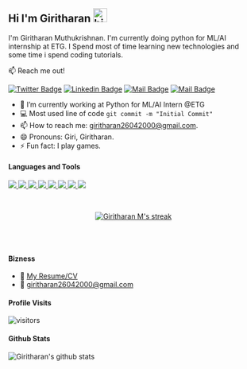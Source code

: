 ## Hi I'm Giritharan <img src="https://user-images.githubusercontent.com/1303154/88677602-1635ba80-d120-11ea-84d8-d263ba5fc3c0.gif" width="28px" alt="hi">

I'm Giritharan Muthukrishnan. I'm currently doing python for ML/AI internship at ETG. I Spend most of time learning new technologies and some time i spend coding tutorials.

:mailbox: Reach me out!

[![Twitter Badge](https://img.shields.io/badge/-@Giritharan-1ca0f1?style=flat&labelColor=1ca0f1&logo=twitter&logoColor=white&link=https://twitter.com/GiritharanM4)](https://twitter.com/GiritharanM4) [![Linkedin Badge](https://img.shields.io/badge/-Giritharan-0e76a8?style=flat&labelColor=0e76a8&logo=linkedin&logoColor=white)](https://www.linkedin.com/giritharan-m-2604/) [![Mail Badge](https://img.shields.io/badge/-@Giritharan-e84393?style=flat&labelColor=e84393&logo=instagram&logoColor=white)](https://instagram.com/giritharan_giri/) [![Mail Badge](https://img.shields.io/badge/-Giritharan-c0392b?style=flat&labelColor=c0392b&logo=gmail&logoColor=white)](mailto:giritharan26042000@gmail.com)

<!-- TODO: Add last video link -->

- 🔭 I’m currently working at Python for ML/AI Intern @ETG
- :computer: Most used line of code `git commit -m "Initial Commit"`
- 📫 How to reach me: giritharan26042000@gmail.com.
- 😄 Pronouns: Giri, Giritharan.
- ⚡ Fun fact: I play games.

#### Languages and Tools

<!-- TODO: Make technologies links takes you to repositories -->

<p align="left"> 
    <a href="https://www.w3.org/c/" target="_blank"> <img src="https://img.icons8.com/color/48/000000/c-programming.png"/> </a>
    <a href="https://www.w3.org/html/" target="_blank"> <img src="https://img.icons8.com/color/48/000000/html-5.png"/> </a> 
    <a href="https://www.w3schools.com/css/" target="_blank"> <img src="https://img.icons8.com/color/48/000000/css3.png"/> </a> 
    <a href="https://developer.mozilla.org/en-US/docs/Web/JavaScript" target="_blank"> <img src="https://img.icons8.com/color/48/000000/javascript.png"/> </a> 
    <a href="https://www.python.org" target="_blank"> <img src="https://img.icons8.com/color/48/000000/python.png"/> </a>
    <a href="https://www.java.com" target="_blank"> <img src="https://img.icons8.com/color/48/000000/java-coffee-cup-logo.png"/> </a>
    <a href="" target="_blank"> <img src="https://img.icons8.com/fluency/48/000000/matlab.png"/> </a> 
    <img src="https://img.icons8.com/color/48/000000/microsoft-excel-2019--v1.png"/>
    <!--<a style="padding-right:8px;" href="https://www.mysql.com/" target="_blank"> <img src="https://img.icons8.com/fluent/50/000000/mysql-logo.png"/> </a>
    <a href="https://www.mongodb.com/" target="_blank"> <img src="https://raw.githubusercontent.com/devicons/devicon/master/icons/mongodb/mongodb-original-wordmark.svg" alt="mongodb" width="48" height="48"/> </a>-->
</p>

<br/>

<p align="center">
    <a href="https://github.com/Giritharan26/github-readme-streak-stats">
        <img title="🔥 Get streak stats for your profile at git.io/streak-stats" alt="Giritharan M's streak" src="https://github-readme-streak-stats.herokuapp.com/?user=Giritharan26&theme=black-ice&hide_border=true&stroke=0000&background=060A0CD0"/>
    </a>
</p>

<br />
<br />

#### Bizness
- :paperclip: [My Resume/CV](https://github.com/Giritharan26/Giritharan26/resumes/Giritharan%Resume%18_8_21.pdf)
- :email: giritharan26042000@gmail.com


#### Profile Visits 

![visitors](https://visitor-badge.glitch.me/badge?page_id=Giritharan26.Giritharan26)

#### Github Stats

![Giritharan's github stats](https://github-readme-stats.vercel.app/api?username=Giritharan26&count_private=true&theme=tokyonight&hide=contribs,prs)

